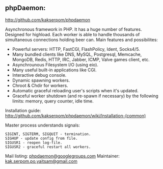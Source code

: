 ## phpDaemon:

http://github.com/kakserpom/phpdaemon

Asynchronous framework in PHP. It has a huge number of features. Designed for highload.
Each worker is able to handle thousands of simultaneous connections holding beer can.
Main features and possibilites:

 * Powerful servers: HTTP, FastCGI, FlashPolicy, Ident, Socks4/5.
 * Many bundled clients like DNS, MySQL, Postgresql, Memcache, MongoDB, Redis, HTTP, IRC, Jabber, ICMP, Valve games client, etc.
 * Asynchrounous Filesystem I/O (using eio).
 * Many useful built-in applications like CGI.
 * Interactive debug console.
 * Dynamic spawning workers.
 * Chroot & Chdir for workers.
 * Automatic graceful reloading user's scripts when it's updated.
 * Graceful worker shutdown (and re-spawn if necessary) by the following limits: memory, query counter, idle time.

Installation guide: http://github.com/kakserpom/phpdaemon/wiki/Installation-(common)

Master process understands signals:
	
	SIGINT, SIGTERM, SIGQUIT - termination.
	SIGHUP - update config from file.
	SIGUSR1 - reopen log-file.
	SIGUSR2 - graceful restart all workers.

Mail listing: phpdaemon@googlegroups.com
Maintainer: kak.serpom.po.yaitsam@gmail.com
